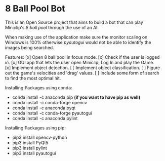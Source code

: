 # 8 Ball Pool Bot

This is an Open Source project that aims to build a bot that can play Miniclip's *8 ball pool* through the use of an AI.

When making use of the application make sure the monitor scaling on Windows is 100% otherwise *pyautogui* would not be able to identify the images being searched.

Features:
[x] Open 8 ball pool in focus mode.
[x] Check if the user is logged in.
[x] GUI app that lets the user open Miniclip, Log In and play the Game.
[x] Implement object detection.
[ ] Implement object classification.
[ ] Figure out the game's velocities and 'drag' values.
[ ] Include some form of search to find the most optimal hit.

Installing Packages using conda:
- conda install -c anaconda pip **(if you want to have pip as well)**
- conda install -c conda-forge opencv
- conda install -c anaconda pyqt
- conda install -c conda-forge pyautogui
- conda install -c anaconda pylint

Installing Packages using pip:
- pip3 install opencv-python
- pip3 install PyQt5
- pip3 install pylint
- pip3 install pyautogui